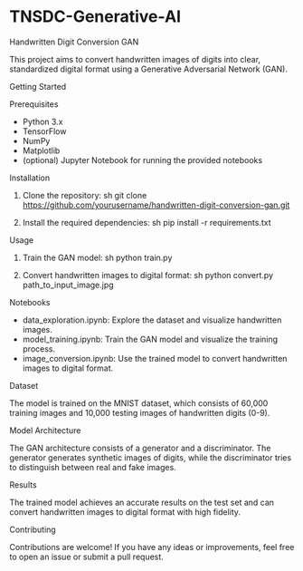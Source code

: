 # TNSDC-Generative-AI
Handwritten Digit Conversion GAN

This project aims to convert handwritten images of digits into clear, standardized digital format using a Generative Adversarial Network (GAN).

Getting Started

Prerequisites

- Python 3.x
- TensorFlow
- NumPy
- Matplotlib
- (optional) Jupyter Notebook for running the provided notebooks

Installation

1. Clone the repository:
   sh
   git clone https://github.com/yourusername/handwritten-digit-conversion-gan.git
   

2. Install the required dependencies:
   sh
   pip install -r requirements.txt
   

Usage

1. Train the GAN model:
   sh
   python train.py
   

2. Convert handwritten images to digital format:
   sh
   python convert.py path_to_input_image.jpg
   

Notebooks

- data_exploration.ipynb: Explore the dataset and visualize handwritten images.
- model_training.ipynb: Train the GAN model and visualize the training process.
- image_conversion.ipynb: Use the trained model to convert handwritten images to digital format.

Dataset

The model is trained on the MNIST dataset, which consists of 60,000 training images and 10,000 testing images of handwritten digits (0-9).

Model Architecture

The GAN architecture consists of a generator and a discriminator. The generator generates synthetic images of digits, while the discriminator tries to distinguish between real and fake images.

Results

The trained model achieves an accurate results on the test set and can convert handwritten images to digital format with high fidelity.

Contributing

Contributions are welcome! If you have any ideas or improvements, feel free to open an issue or submit a pull request.
